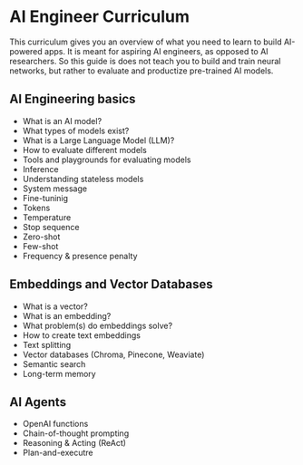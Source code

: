 # AI Engineer Curriculum

This curriculum gives you an overview of what you need to learn to build AI-powered apps. It is meant for aspiring AI engineers, as opposed to AI researchers. So this guide is does not teach you to build and train neural networks, but rather to evaluate and productize pre-trained AI models.

## AI Engineering basics
* What is an AI model?
* What types of models exist?
* What is a Large Language Model (LLM)?
* How to evaluate different models
* Tools and playgrounds for evaluating models
* Inference
* Understanding stateless models
* System message
* Fine-tuninig
* Tokens
* Temperature
* Stop sequence
* Zero-shot
* Few-shot
* Frequency & presence penalty

## Embeddings and Vector Databases
* What is a vector?
* What is an embedding?
* What problem(s) do embeddings solve?
* How to create text embeddings
* Text splitting
* Vector databases (Chroma, Pinecone, Weaviate)
* Semantic search
* Long-term memory


## AI Agents
* OpenAI functions
* Chain-of-thought prompting
* Reasoning & Acting (ReAct)
* Plan-and-executre

